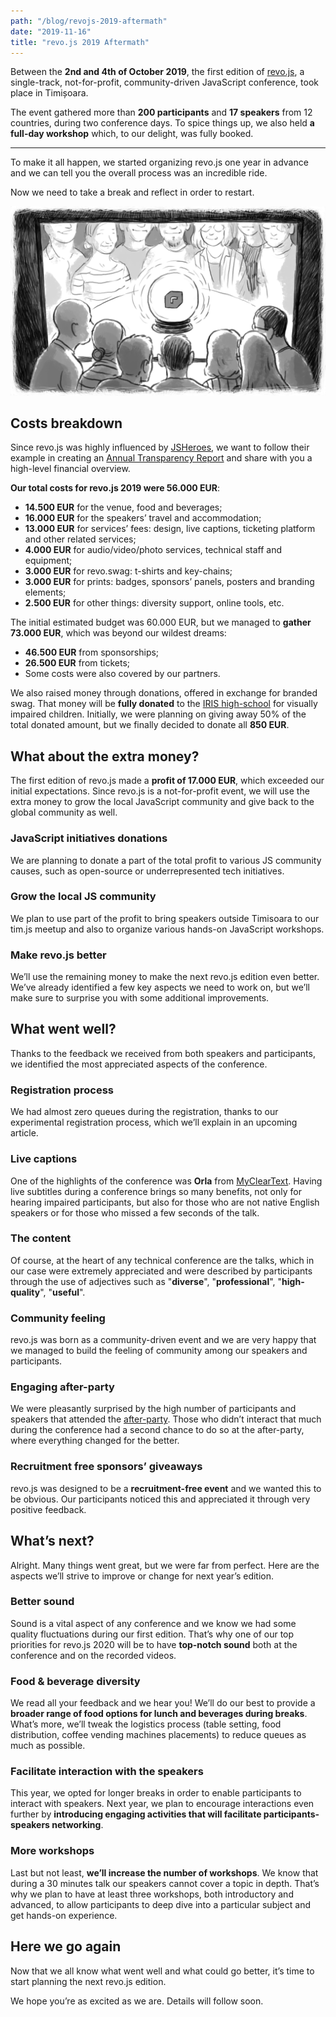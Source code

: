 ```yaml
---
path: "/blog/revojs-2019-aftermath"
date: "2019-11-16"
title: "revo.js 2019 Aftermath"
---
```


Between the **2nd and 4th of October 2019**, the first edition of [revo.js](https://revojs.ro/2019), a single-track, not-for-profit, community-driven JavaScript conference, took place in Timișoara.

The event gathered more than **200 participants** and **17 speakers** from 12 countries, during two conference days. To spice things up, we also held **a full-day workshop** which, to our delight, was fully booked.

---

To make it all happen, we started organizing revo.js one year in advance and we can tell you the overall process was an incredible ride.

Now we need to take a break and reflect in order to restart.

<img src="revo.js-2019-aftermath.jpg" alt="revo.js core team reflected in a mirror and looking in a crystal ball"/>

## Costs breakdown

Since revo.js was highly influenced by [JSHeroes](https://jsheroes.io/), we want to follow their example in creating an [Annual Transparency Report](https://medium.com/cluj-javascripters/jsheroes-2018-transparency-report-part-2-follow-up-eadce2a986bf) and share with you a high-level financial overview.

**Our total costs for revo.js 2019 were 56.000 EUR**:

- **14.500 EUR** for the venue, food and beverages;
- **16.000 EUR** for the speakers’ travel and accommodation;
- **13.000 EUR** for services’ fees: design, live captions, ticketing platform and other related services;
- **4.000 EUR** for audio/video/photo services, technical staff and equipment;
- **3.000 EUR** for revo.swag: t-shirts and key-chains;
- **3.000 EUR** for prints: badges, sponsors’ panels, posters and branding elements;
- **2.500 EUR** for other things: diversity support, online tools, etc.

The initial estimated budget was 60.000 EUR, but we managed to **gather 73.000 EUR**, which was beyond our wildest dreams:

- **46.500 EUR** from sponsorships;
- **26.500 EUR** from tickets;
- Some costs were also covered by our partners.

We also raised money through donations, offered in exchange for branded swag. That money will be **fully donated** to the [IRIS high-school](https://www.facebook.com/Liceul-Teoretic-Special-Iris-Timi%C5%9Foara-2221221011535265/) for visually impaired children. Initially, we were planning on giving away 50% of the total donated amount, but we finally decided to donate all **850 EUR**.

## What about the extra money?

The first edition of revo.js made a **profit of 17.000 EUR**, which exceeded our initial expectations. Since revo.js is a not-for-profit event, we will use the extra money to grow the local JavaScript community and give back to the global community as well.

### JavaScript initiatives donations

We are planning to donate a part of the total profit to various JS community causes, such as open-source or underrepresented tech initiatives.

### Grow the local JS community

We plan to use part of the profit to bring speakers outside Timisoara to our tim.js meetup and also to organize various hands-on JavaScript workshops.

### Make revo.js better

We’ll use the remaining money to make the next revo.js edition even better. We’ve already identified a few key aspects we need to work on, but we’ll make sure to surprise you with some additional improvements.

## What went well?

Thanks to the feedback we received from both speakers and participants, we identified the most appreciated aspects of the conference.

### Registration process

We had almost zero queues during the registration, thanks to our experimental registration process, which we’ll explain in an upcoming article.

### Live captions

One of the highlights of the conference was **Orla** from [MyClearText](http://www.mycleartext.com/). Having live subtitles during a conference brings so many benefits, not only for hearing impaired participants, but also for those who are not native English speakers or for those who missed a few seconds of the talk.

### The content

Of course, at the heart of any technical conference are the talks, which in our case were extremely appreciated and were described by participants through the use of adjectives such as "**diverse**", "**professional**", "**high-quality**", "**useful**".

### Community feeling

revo.js was born as a community-driven event and we are very happy that we managed to build the feeling of community among our speakers and participants.

### Engaging after-party

We were pleasantly surprised by the high number of participants and speakers that attended the [after-party](https://www.facebook.com/pg/revojsro/photos/?tab=album&album_id=520281835197831). Those who didn’t interact that much during the conference had a second chance to do so at the after-party, where everything changed for the better.

### Recruitment free sponsors’ giveaways

revo.js was designed to be a **recruitment-free event** and we wanted this to be obvious. Our participants noticed this and appreciated it through very positive feedback.

## What’s next?

Alright. Many things went great, but we were far from perfect. Here are the aspects we’ll strive to improve or change for next year’s edition.

### Better sound

Sound is a vital aspect of any conference and we know we had some quality fluctuations during our first edition. That’s why one of our top priorities for revo.js 2020 will be to have **top-notch sound** both at the conference and on the recorded videos.

### Food & beverage diversity

We read all your feedback and we hear you! We’ll do our best to provide a **broader range of food options for lunch and beverages during breaks**. What’s more, we’ll tweak the logistics process (table setting, food distribution, coffee vending machines placements) to reduce queues as much as possible.

### Facilitate interaction with the speakers

This year, we opted for longer breaks in order to enable participants to interact with speakers. Next year, we plan to encourage interactions even further by **introducing engaging activities that will facilitate participants-speakers networking**.

### More workshops

Last but not least, **we’ll increase the number of workshops**. We know that during a 30 minutes talk our speakers cannot cover a topic in depth. That’s why we plan to have at least three workshops, both introductory and advanced, to allow participants to deep dive into a particular subject and get hands-on experience.

## Here we go again

Now that we all know what went well and what could go better, it’s time to start planning the next revo.js edition.

We hope you’re as excited as we are. Details will follow soon.

